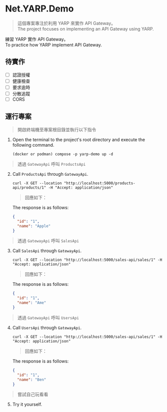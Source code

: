 # Net.YARP.Demo

> 這個專案專注於利用 YARP 來實作 API Gateway。  
> The project focuses on implementing an API Gateway using YARP.

練習 YARP 實作 API Gateway。  
To practice how YARP implement API Gateway.

## 待實作

- [ ] 認證授權
- [ ] 健康檢查
- [ ] 要求逾時
- [ ] 分散追蹤
- [ ] CORS

## 運行專案

> 開啟終端機至專案根目錄並執行以下指令

1. Open the terminal to the project's root directory and execute the following command.

   ```shell
   (docker or podman) compose -p yarp-demo up -d
   ```

> 透過 `GatewayApi` 呼叫 `ProductsApi`

2. Call `ProductsApi` through `GatewayApi`.

   ```shell
   curl -X GET --location "http://localhost:5000/products-api/products/1" -H "Accept: application/json"
   ```

   > 回應如下：

   The response is as follows:

   ```json
   {
     "id": "1",
     "name": "Apple"
   }
   ```

> 透過 `GatewayApi` 呼叫 `SalesApi`

3. Call `SalesApi` through `GatewayApi`.

   ```shell
   curl -X GET --location "http://localhost:5000/sales-api/sales/1" -H "Accept: application/json"
   ```

   > 回應如下：

   The response is as follows:

   ```json
   {
     "id": "1",
     "name": "Ame"
   }
   ```

> 透過 `GatewayApi` 呼叫 `UsersApi`

4. Call `UsersApi` through `GatewayApi`.

   ```shell
   curl -X GET --location "http://localhost:5000/sales-api/sales/1" -H "Accept: application/json"
   ```

   > 回應如下：

   The response is as follows:

   ```json
   {
     "id": "1",
     "name": "Ben"
   }
   ```

> 嘗試自己玩看看

5. Try it yourself.
